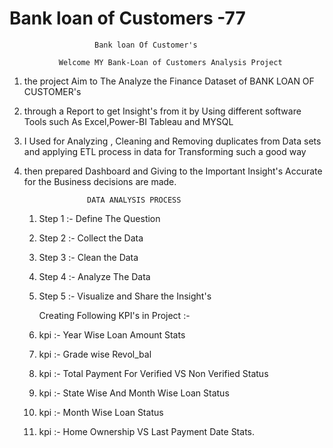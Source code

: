 # Bank loan of Customers -77
            
                       Bank loan Of Customer's

               Welcome MY Bank-Loan of Customers Analysis Project 
 1) the project Aim to The Analyze the Finance Dataset of BANK LOAN OF CUSTOMER's
 2) through a Report to get Insight's from it by Using different software Tools such As Excel,Power-BI
    Tableau and MYSQL
 3) I Used for Analyzing , Cleaning and Removing duplicates from Data sets and applying ETL process in data for Transforming such a good way
 4) then prepared Dashboard and Giving to the Important Insight's Accurate for the Business decisions are made.

                      DATA ANALYSIS PROCESS
    1) Step 1 :- Define The Question
    2) Step 2 :- Collect the Data
    3) Step 3 :- Clean the Data
    4) Step 4 :- Analyze The Data
    5) Step 5 :- Visualize and Share the Insight's
   
       Creating Following KPI's in Project :-
    1) kpi :- Year Wise Loan Amount Stats
    2) kpi :- Grade wise Revol_bal
    3) kpi :- Total Payment For Verified VS Non Verified Status
    4) kpi :- State Wise And Month Wise Loan Status
    5) kpi :- Month Wise Loan Status
    6) kpi :- Home Ownership VS Last Payment Date Stats.
       


